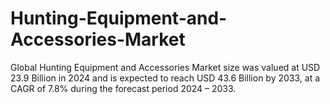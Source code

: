 # Hunting-Equipment-and-Accessories-Market
Global Hunting Equipment and Accessories Market size was valued at USD 23.9 Billion in 2024 and is expected to reach USD 43.6 Billion by 2033, at a CAGR of 7.8% during the forecast period 2024 – 2033.
